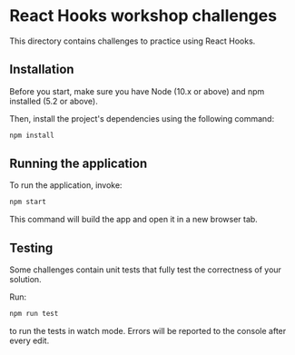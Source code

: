 # React Hooks workshop challenges

This directory contains challenges to practice using React Hooks.

## Installation

Before you start, make sure you have Node (10.x or above) and npm installed (5.2 or above).

Then, install the project's dependencies using the following command:

```sh
npm install
```

## Running the application

To run the application, invoke:

```sh
npm start
```

This command will build the app and open it in a new browser tab.

## Testing

Some challenges contain unit tests that fully test the correctness of your solution.

Run:

```sh
npm run test
```

to run the tests in watch mode. Errors will be reported to the console after every edit.
